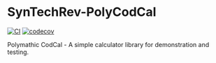 # SynTechRev-PolyCodCal

[![CI](https://github.com/SynTechRev/SynTechRev-PolyCodCal/actions/workflows/ci.yml/badge.svg)](https://github.com/SynTechRev/SynTechRev-PolyCodCal/actions/workflows/ci.yml)
[![codecov](https://codecov.io/gh/SynTechRev/SynTechRev-PolyCodCal/branch/main/graph/badge.svg)](https://codecov.io/gh/SynTechRev/SynTechRev-PolyCodCal)

Polymathic CodCal - A simple calculator library for demonstration and testing.

